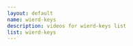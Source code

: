 ```yaml
--- 
layout: default
name: wierd-keys
description: videos for wierd-keys list
list: wierd-keys
---
```


<div class="player">
<div id="player"><!-- "https://www.youtube.com/watch?v={{site.data.lists[page.list][0]}}" --></div>
</div>

